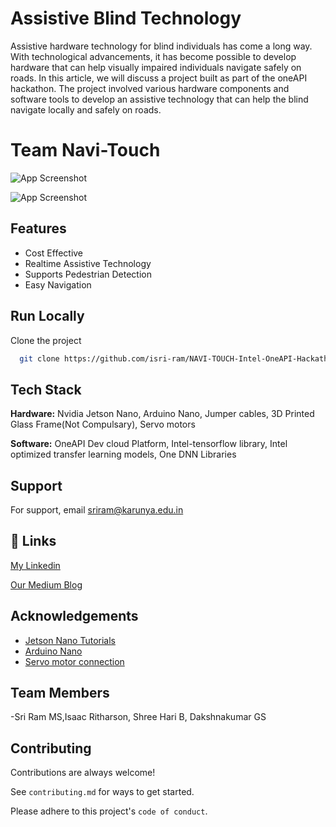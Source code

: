 
# Assistive Blind Technology
Assistive hardware technology for blind individuals has come a long way. With technological advancements, it has become possible to develop hardware that can help visually impaired individuals navigate safely on roads. In this article, we will discuss a project built as part of the oneAPI hackathon. The project involved various hardware components and software tools to develop an assistive technology that can help the blind navigate locally and safely on roads.
# Team Navi-Touch

![App Screenshot](https://github.com/staroIR11/Navi-Touch--IntelOneAPI/blob/fc5f5985857c0b64180803807de41562b660b2bd/All_Components%20(1).gif)






![App Screenshot](https://miro.medium.com/v2/resize:fit:720/format:webp/0*NJgFCiouEU853mXd.png)



 
## Features

- Cost Effective
- Realtime Assistive Technology
- Supports Pedestrian Detection
- Easy Navigation


## Run Locally

Clone the project

```bash
  git clone https://github.com/isri-ram/NAVI-TOUCH-Intel-OneAPI-Hackathon.git
```





## Tech Stack

**Hardware:** Nvidia Jetson Nano, Arduino Nano, Jumper cables, 3D Printed Glass Frame(Not Compulsary), Servo motors

**Software:** OneAPI Dev cloud Platform, Intel-tensorflow library, Intel optimized transfer learning models, One DNN Libraries


## Support

For support, email sriram@karunya.edu.in 

## 🔗 Links
[My Linkedin](https://www.linkedin.com/in/sriramms/)

[Our Medium Blog](https://medium.com/@isaacritharson/revolutionizing-blind-navigation-with-oneapi-e621b8cad0bf)


## Acknowledgements

 - [Jetson Nano Tutorials](https://developer.nvidia.com/embedded/learn/get-started-jetson-nano-devkit)
 - [Arduino Nano](https://store.arduino.cc/products/arduino-nano)
 - [Servo motor connection](https://docs.arduino.cc/learn/electronics/servo-motors)

## Team Members
-Sri Ram MS,Isaac Ritharson, Shree Hari B, Dakshnakumar GS

## Contributing

Contributions are always welcome!

See `contributing.md` for ways to get started.

Please adhere to this project's `code of conduct`.



